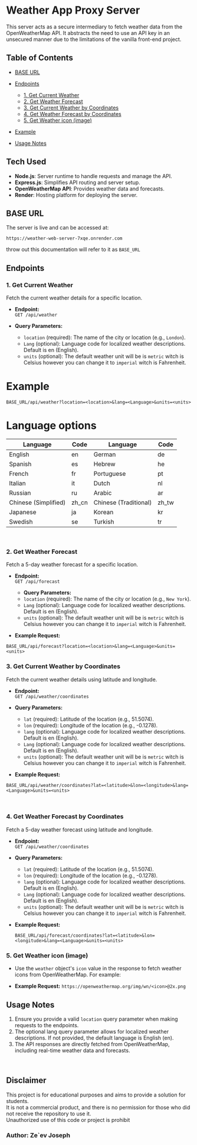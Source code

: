 # Weather App Proxy Server

This server acts as a secure intermediary to fetch weather data from the OpenWeatherMap API.
It abstracts the need to use an API key in an unsecured manner due to the limitations of the vanilla front-end project.

## Table of Contents

- [BASE URL](#base-url)
- [Endpoints](#endpoints)

  - [1. Get Current Weather](#1-get-current-weather)
  - [2. Get Weather Forecast](#2-get-weather-forecast)
  - [3. Get Current Weather by Coordinates](#3-get-current-weather-by-coordinates)
  - [4. Get Weather Forecast by Coordinates](#4-get-weather-forecast-by-coordinates)
  - [5. Get Weather icon (image)](#5-get-weather-icon-image)

- [Example](#example)
- [Usage Notes](#usage-notes)
  <br>

## Tech Used

- **Node.js**: Server runtime to handle requests and manage the API.
- **Express.js**: Simplifies API routing and server setup.
- **OpenWeatherMap API**: Provides weather data and forecasts.
- **Render**: Hosting platform for deploying the server.
  <br>

## BASE URL

The server is live and can be accessed at:

`https://weather-web-server-7xqe.onrender.com`

throw out this documentation will refer to it as `BASE_URL`
<br>

## Endpoints

### 1. Get Current Weather

Fetch the current weather details for a specific location.

- **Endpoint:**  
  `GET /api/weather`

- **Query Parameters:**

  - `location` (required): The name of the city or location (e.g., `London`).
  - `Lang` (optional): Language code for localized weather descriptions. Default is en (English).
  - `units` (optional): The default weather unit will be is `metric` witch is Celsius however you can
    change it to `imperial` witch is Fahrenheit.

# Example

`BASE_URL/api/weather?location=<location>&lang=<Language>&units=<units>`
<br>

# Language options

| Language             | Code  | Language              | Code  |
| -------------------- | ----- | --------------------- | ----- |
| English              | en    | German                | de    |
| Spanish              | es    | Hebrew                | he    |
| French               | fr    | Portuguese            | pt    |
| Italian              | it    | Dutch                 | nl    |
| Russian              | ru    | Arabic                | ar    |
| Chinese (Simplified) | zh_cn | Chinese (Traditional) | zh_tw |
| Japanese             | ja    | Korean                | kr    |
| Swedish              | se    | Turkish               | tr    |

<br>

### 2. Get Weather Forecast

Fetch a 5-day weather forecast for a specific location.

- **Endpoint:**  
  `GET /api/forecast`

  - **Query Parameters:**
  - `location` (required): The name of the city or location (e.g., `New York`).
  - `Lang` (optional): Language code for localized weather descriptions. Default is en (English).
  - `units` (optional): The default weather unit will be is `metric` witch is Celsius however you can
  change it to `imperial` witch is Fahrenheit.

- **Example Request:**

`BASE_URL/api/forecast?location=<location>&lang=<Language>&units=<units>`
<br>

### 3. Get Current Weather by Coordinates

Fetch the current weather details using latitude and longitude.

- **Endpoint:**  
  `GET /api/weather/coordinates`

- **Query Parameters:**

  - `lat` (required): Latitude of the location (e.g., 51.5074).
  - `lon` (required): Longitude of the location (e.g., -0.1278).
  - `lang` (optional): Language code for localized weather descriptions. Default is en (English).
  - `Lang` (optional): Language code for localized weather descriptions. Default is en (English).
  - `units` (optional): The default weather unit will be is `metric` witch is Celsius however you can
    change it to `imperial` witch is Fahrenheit.

- **Example Request:**

`BASE_URL/api/weather/coordinates?lat=<latitude>&lon=<longitude>&lang=<Language>&units=<units>`

<br>

### 4. Get Weather Forecast by Coordinates

Fetch a 5-day weather forecast using latitude and longitude.

- **Endpoint:**  
  `GET /api/weather/coordinates`

- **Query Parameters:**

  - `lat` (required): Latitude of the location (e.g., 51.5074).
  - `lon` (required): Longitude of the location (e.g., -0.1278).
  - `lang` (optional): Language code for localized weather descriptions. Default is en (English).
  - `Lang` (optional): Language code for localized weather descriptions. Default is en (English).
  - `units` (optional): The default weather unit will be is `metric` witch is Celsius however you can
    change it to `imperial` witch is Fahrenheit.

- **Example Request:**

  `BASE_URL/api/forecast/coordinates?lat=<latitude>&lon=<longitude>&lang=<Language>&units=<units>`
  <br>

### 5. Get Weather icon (image)

- Use the `weather` object's `icon` value in the response to fetch weather icons from OpenWeatherMap.
  For example:

- **Example Request:**
  `https://openweathermap.org/img/wn/<icon>@2x.png`

## Usage Notes

1. Ensure you provide a valid `location` query parameter when making requests to the endpoints.
2. The optional lang query parameter allows for localized weather descriptions. If not provided,
   the default language is English (en).
3. The API responses are directly fetched from OpenWeatherMap, including real-time weather data and forecasts.

<br>

## Disclaimer

This project is for educational purposes and aims to provide a solution for students.  
It is not a commercial product, and there is no permission for those who did not receive the repository to use it.  
Unauthorized use of this code or project is prohibit

### Author: Ze`ev Joseph
